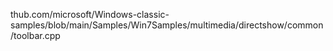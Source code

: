 




thub.com/microsoft/Windows-classic-samples/blob/main/Samples/Win7Samples/multimedia/directshow/common/toolbar.cpp